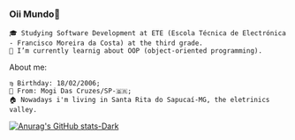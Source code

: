 ### Oii Mundo👋


    🎓 Studying Software Development at ETE (Escola Técnica de Electrónica - Francisco Moreira da Costa) at the third grade.
    🔭 I’m currently learnig about OOP (object-oriented programming).


 About me:

    ♍ Birthday: 18/02/2006;
    📍 From: Mogi Das Cruzes/SP-🇧🇷;
    🏠 Nowadays i'm living in Santa Rita do Sapucaí-MG, the eletrinics valley.

[![Anurag's GitHub stats-Dark](https://github-readme-stats.vercel.app/api?username=NicolyLuisaG&show_icons=true&theme=dark#gh-dark-mode-only)](https://github.com/NicolyLuisaG/github-readme-stats#gh-dark-mode-only)




